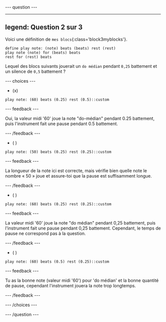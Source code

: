 
--- question ---

---
legend: Question 2 sur 3
---

Voici une définition de `mes blocs`{:class='block3myblocks'}.

```blocks3
define play note: (note) beats (beats) rest (rest)
play note (note) for (beats) beats
rest for (rest) beats
```

Lequel des blocs suivants jouerait un `do médian` pendant `0,25` battement et un silence de `0,5` battement ?

--- choices ---

- (x)

```blocks3
play note: (60) beats (0.25) rest (0.5)::custom
```

  --- feedback ---

  Oui, la valeur midi '60' joue la note "do-médian" pendant 0.25 battement, puis l'instrument fait une pause pendant 0.5 battement.

  --- /feedback ---

- ( )
```blocks3
play note: (50) beats (0.25) rest (0.25)::custom
```

  --- feedback ---

  La longueur de la note ici est correcte, mais vérifie bien quelle note le nombre « 50 » joue et assure-toi que la pause est suffisamment longue.

  --- /feedback ---

- ( )
```blocks3
play note: (60) beats (0.25) rest (0.25)::custom
```

  --- feedback ---

La valeur midi '60' joue la note "do médian" pendant 0,25 battement, puis l'instrument fait une pause pendant 0,25 battement. Cependant, le temps de pause ne correspond pas à la question.

  --- /feedback ---

- ( )
```blocks3
play note: (60) beats (0.5) rest (0.25)::custom
```

  --- feedback ---

  Tu as la bonne note (valeur midi '60') pour 'do médian' et la bonne quantité de pause, cependant l'instrument jouera la note trop longtemps.

  --- /feedback ---

--- /choices ---

--- /question ---
